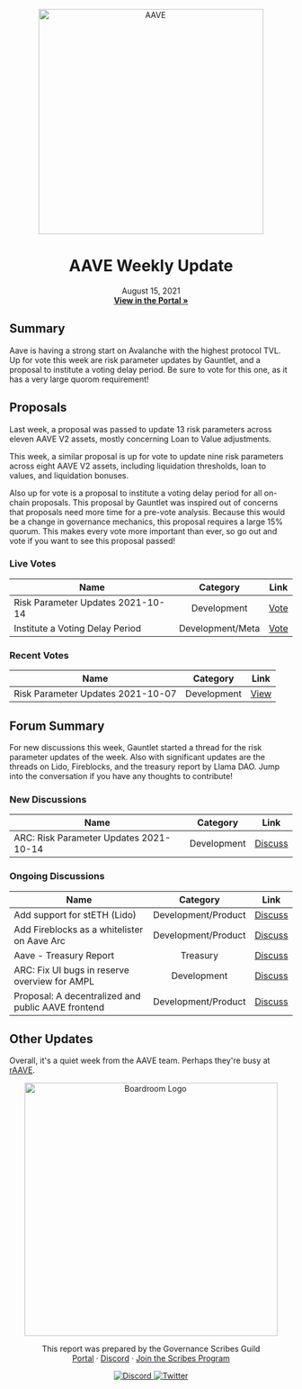 <p align="center">
  <a href="http://app.boardroom.info/aave">
    <img src="https://pakimhostedimages.s3.amazonaws.com/0+DdTT4AumgM-dIVzz.jpg" alt="AAVE" width="400" />
  </a>
  <h1 align="center">AAVE Weekly Update</h1>
  <p align="center">
    August 15, 2021
  <br />
  <a href="http://app.boardroom.info/aave"><strong>View in the Portal »</strong></a>
  <br />
  </p>
</p>

## Summary

Aave is having a strong start on Avalanche with the highest protocol TVL. Up for vote this week are risk parameter updates by Gauntlet, and a proposal to institute a voting delay period. Be sure to vote for this one, as it has a very large quorom requirement!

## Proposals

Last week, a proposal was passed to update 13 risk parameters across eleven AAVE V2 assets, mostly concerning Loan to Value adjustments.

This week, a similar proposal is up for vote to update nine risk parameters across eight AAVE V2 assets, including liquidation thresholds, loan to values, and liquidation bonuses.

Also up for vote is a proposal to institute a voting delay period for all on-chain proposals. This proposal by Gauntlet was inspired out of concerns that proposals need more time for a pre-vote analysis. Because this would be a change in governance mechanics, this proposal requires a large 15% quorum. This makes every vote more important than ever, so go out and vote if you want to see this proposal passed!

### Live Votes

| Name          | Category      | Link   |
| ------------- |:-------------:| :-----:|
| Risk Parameter Updates 2021-10-14 | Development | [Vote](https://app.boardroom.info/aave/proposal/cHJvcG9zYWw6YWF2ZTpkZWZhdWx0OjQy)
| Institute a Voting Delay Period | Development/Meta | [Vote](https://app.boardroom.info/aave/proposal/cHJvcG9zYWw6YWF2ZTpkZWZhdWx0OjQx)


### Recent Votes

| Name          | Category      | Link   |
| ------------- |:-------------:| :-----:|
| Risk Parameter Updates 2021-10-07 | Development | [View](https://app.boardroom.info/aave/proposal/cHJvcG9zYWw6YWF2ZTpkZWZhdWx0OjQw)

## Forum Summary

For new discussions this week, Gauntlet started a thread for the risk parameter updates of the week. Also with significant updates are the threads on Lido, Fireblocks, and the treasury report by Llama DAO. Jump into the conversation if you have any thoughts to contribute!

### New Discussions

| Name          | Category      | Link   |
| ------------- |:-------------:| :-----:|
| ARC: Risk Parameter Updates 2021-10-14 | Development | [Discuss](https://governance.aave.com/t/arc-risk-parameter-updates-2021-10-14/5888/7)

### Ongoing Discussions

| Name          | Category      | Link   |
| ------------- |:-------------:| :-----:|
| Add support for stETH (Lido) | Development/Product | [Discuss](https://governance.aave.com/t/arc-add-support-for-steth-lido/5793/9)
| Add Fireblocks as a whitelister on Aave Arc | Development/Product | [Discuss](https://governance.aave.com/t/add-fireblocks-as-a-whitelister-on-aave-arc/5753/14)
| Aave - Treasury Report | Treasury | [Discuss](https://governance.aave.com/t/aave-treasury-report/5575/4)
| ARC: Fix UI bugs in reserve overview for AMPL | Development | [Discuss](https://governance.aave.com/t/arc-fix-ui-bugs-in-reserve-overview-for-ampl/5885/6)
| Proposal: A decentralized and public AAVE frontend | Development/Product | [Discuss](https://governance.aave.com/t/proposal-a-decentralized-and-public-aave-frontend/5042/13)



## Other Updates

Overall, it's a quiet week from the AAVE team. Perhaps they're busy at [rAAVE](https://twitter.com/letsraave).

<p align="center">
  <a href="http://app.boardroom.info/">
    <img src="https://i.ibb.co/PFcchnQ/boardroom.png" alt="Boardroom Logo" width="450" />
  </a>
</p>

<p align="center">
	This report was prepared by the Governance Scribes Guild
  <br />
  <a href="http://boardroom.info/">Portal</a>
  ·
  <a href="https://discord.com/invite/tgrTFg9">Discord</a>
  ·
  <a href="https://boardroom.mirror.xyz/JHrN8nVy_J4C7Xzj37zoyPANg0ZnNszhWy9YOZHC0lM">Join the Scribes Program</a>
</p>

<p align="center">
  <a href="https://discord.gg/CEZ8WfuK8s">
    <img src="https://img.shields.io/badge/Discord-Join-7289da?style=for-the-badge&logo=discord&logoColor=white" alt="Discord" />
  </a>
  <a href="https://twitter.com/boardroom_info">
    <img src="https://img.shields.io/badge/Twitter-Follow-1da1f2?style=for-the-badge&logo=twitter&logoColor=white" alt="Twitter" />
  </a>
</p>

